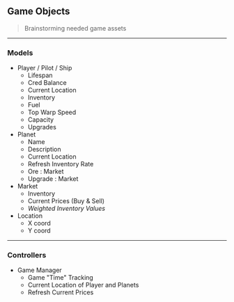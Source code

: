 ## Game Objects
> Brainstorming needed game assets

---
### **Models**
* Player / Pilot / Ship
    * Lifespan
    * Cred Balance
    * Current Location
    * Inventory
    * Fuel
    * Top Warp Speed
    * Capacity
    * Upgrades
* Planet
    * Name
    * Description
    * Current Location
    * Refresh Inventory Rate
    * Ore : Market
    * Upgrade : Market
* Market
    * Inventory
    * Current Prices (Buy & Sell)
    * *Weighted Inventory Values*
* Location
    * X coord
    * Y coord

---
### **Controllers**
* Game Manager
    * Game "Time" Tracking
    * Current Location of Player and Planets
    * Refresh Current Prices